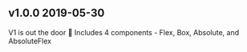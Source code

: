## v1.0.0 2019-05-30

V1 is out the door 🚀
Includes 4 components - Flex, Box, Absolute, and AbsoluteFlex
